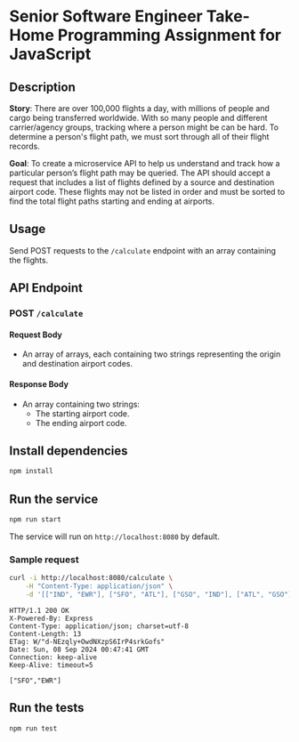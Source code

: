 # Senior Software Engineer Take-Home Programming Assignment for JavaScript

## Description

**Story**: There are over 100,000 flights a day, with millions of people and cargo being transferred
worldwide. With so many people and different carrier/agency groups, tracking where a person
might be can be hard. To determine a person's flight path, we must sort through all of their flight
records.

**Goal**: To create a microservice API to help us understand and track how a particular person’s
flight path may be queried. The API should accept a request that includes a list of flights defined
by a source and destination airport code. These flights may not be listed in order and must be
sorted to find the total flight paths starting and ending at airports.

## Usage

Send POST requests to the `/calculate` endpoint with an array containing the flights.

## API Endpoint

### POST `/calculate`

#### Request Body

- An array of arrays, each containing two strings representing the origin and destination airport codes.

#### Response Body

- An array containing two strings:
   - The starting airport code.
   - The ending airport code.


## Install dependencies

```bash
npm install
```


## Run the service

```bash
npm run start
```

The service will run on `http://localhost:8080` by default.


### Sample request

```bash
curl -i http://localhost:8080/calculate \
    -H "Content-Type: application/json" \
    -d '[["IND", "EWR"], ["SFO", "ATL"], ["GSO", "IND"], ["ATL", "GSO"]]'  
```

```
HTTP/1.1 200 OK
X-Powered-By: Express
Content-Type: application/json; charset=utf-8
Content-Length: 13
ETag: W/"d-NEzqly+OwdNXzpS6IrP4srkGofs"
Date: Sun, 08 Sep 2024 00:47:41 GMT
Connection: keep-alive
Keep-Alive: timeout=5

["SFO","EWR"]
```

## Run the tests
```bash
npm run test
```
